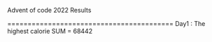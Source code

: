Advent of code 2022 Results

=========================================
Day1  : The highest calorie SUM = 68442